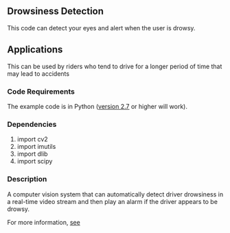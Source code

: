 ## Drowsiness Detection
This code can detect your eyes and alert when the user is drowsy.

## Applications
This can be used by riders who tend to drive for a longer period of time that may lead to accidents

### Code Requirements
The example code is in Python ([version 2.7](https://www.python.org/download/releases/2.7/) or higher will work). 

### Dependencies
1) import cv2
2) import imutils
3) import dlib
4) import scipy

### Description
A computer vision system that can automatically detect driver drowsiness in a real-time video stream and then play an alarm if the driver appears to be drowsy.

For more information, [see](https://www.pyimagesearch.com/2017/05/08/drowsiness-detection-opencv/)